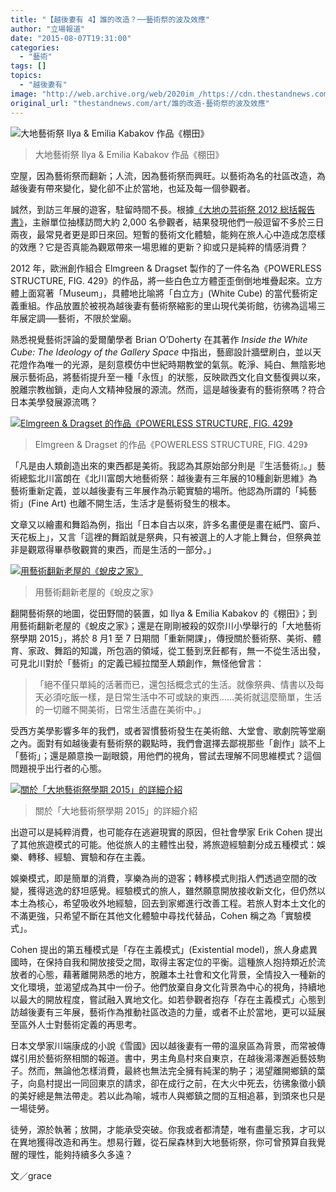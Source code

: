 ```yaml
---
title: "【越後妻有 4】誰的改造？──藝術祭的波及效應"
author: "立場報道"
date: "2015-08-07T19:31:00"
categories:
  - "藝術"
tags: []
topics:
  - "越後妻有"
image: "http://web.archive.org/web/2020im_/https://cdn.thestandnews.com/media/photos/cache/3_0mTfU_1200x0.png"
original_url: "thestandnews.com/art/誰的改造-藝術祭的波及效應"
---
```

![大地藝術祭 Ilya & Emilia Kabakov 作品《棚田》](http://web.archive.org/web/2020im_/https://cdn.thestandnews.com/media/photos/cache/3_0mTfU_1200x0.png)

> 大地藝術祭 Ilya & Emilia Kabakov 作品《棚田》

空屋，因為藝術祭而翻新；人流，因為藝術祭而興旺。以藝術為名的社區改造，為越後妻有帶來變化，變化卻不止於當地，也延及每一個參觀者。

誠然，到訪三年展的遊客，駐留時間不長。根據[《大地の芸術祭 2012 総括報告書》](http://web.archive.org/web/20210629041533/http://www.city.tokamachi.niigata.jp/page/000028293.pdf)，主辦單位抽樣訪問大約 2,000 名參觀者，結果發現他們一般逗留不多於三日兩夜，最常見者更是即日來回。短暫的藝術文化體驗，能夠在旅人心中造成怎麼樣的效應？它是否真能為觀眾帶來一場思維的更新？抑或只是純粹的情感消費？

2012 年，歐洲創作組合 Elmgreen & Dragset 製作的了一件名為《POWERLESS STRUCTURE, FIG. 429》的作品，將一些白色立方體歪歪倒倒地堆疊起來。立方體上面寫著「Museum」，具體地比喻將「白立方」(White Cube) 的當代藝術定義重組。作品放置於被視為越後妻有藝術祭縮影的里山現代美術館，彷彿為這場三年展定調──藝術，不限於堂廟。

熟悉視覺藝術評論的愛爾蘭學者 Brian O’Doherty 在其著作 _Inside the White Cube: The Ideology of the Gallery Space_ 中指出，藝廊設計牆壁刷白，並以天花燈作為唯一的光源，是刻意模仿中世紀時期教堂的氣氛。乾淨、純白、無陰影地展示藝術品，將藝術提升至一種「永恆」的狀態，反映歐西文化自文藝復興以來，脫離宗教枷鎖，走向人文精神發展的源流。然而，這是越後妻有的藝術祭嗎？符合日本美學發展源流嗎？

[![Elmgreen & Dragset 的作品《POWERLESS STRUCTURE, FIG. 429》](http://web.archive.org/web/2020im_/https://cdn.thestandnews.com/media/photos/cache/5_oo90O_1200x0.png)](http://web.archive.org/web/20210629041533/https://cdn.thestandnews.com/media/photos/cache/5_oo90O_1200x0.png)

> Elmgreen & Dragset 的作品《POWERLESS STRUCTURE, FIG. 429》

「凡是由人類創造出來的東西都是美術。我認為其原始部分則是『生活藝術』。」藝術總監北川富朗在《北川富朗大地藝術祭：越後妻有三年展的10種創新思維》為藝術重新定義，並以越後妻有三年展作為示範實驗的場所。他認為所謂的「純藝術」(Fine Art) 也離不開生活，生活才是藝術發生的根本。

文章又以繪畫和舞蹈為例，指出「日本自古以來，許多名畫便是畫在紙門、窗戶、天花板上」，又言「這裡的舞蹈就是祭典，只有被選上的人才能上舞台，但祭典並非是觀眾得畢恭敬觀賞的東西，而是生活的一部分。」

[![用藝術翻新老屋的《蛻皮之家》](http://web.archive.org/web/2020im_/https://cdn.thestandnews.com/media/photos/cache/2_NMtJn_1200x0.png)](http://web.archive.org/web/20210629041533/https://cdn.thestandnews.com/media/photos/cache/2_NMtJn_1200x0.png)

> 用藝術翻新老屋的《蛻皮之家》

翻開藝術祭的地圖，從田野間的裝置，如 Ilya & Emilia Kabakov 的《棚田》；到用藝術翻新老屋的《蛻皮之家》；還是在剛剛被殺的奴奈川小學舉行的「大地藝術祭學期 2015」，將於 8 月1 至 7 日期間「重新開課」，傳授關於藝術祭、美術、體育、家政、舞蹈的知識，所包涵的領域，從工藝到烹飪都有，無一不從生活出發，可見北川對於「藝術」的定義已經拉闊至人類創作，無怪他曾言：

> 「絕不僅只單純的活著而已，還包括概念式的生活。就像祭典、情書以及每天必須吃飯一樣，是日常生活中不可或缺的東西……美術就這麼簡單，生活的一切離不開美術，日常生活盡在美術中。」

受西方美學影響多年的我們，或者習慣藝術發生在美術館、大堂會、歌劇院等堂廟之內。面對有如越後妻有藝術祭的觀點時，我們會選擇去鄙視那些「創作」談不上「藝術」；還是願意換一副眼鏡，用他們的視角，嘗試去理解不同思維模式？這個問題視乎出行者的心態。

[![關於「大地藝術祭學期 2015」的詳細介紹](http://web.archive.org/web/2020im_/https://cdn.thestandnews.com/media/photos/cache/1_h0ne9_1200x0.png)](http://web.archive.org/web/20210629041533/https://cdn.thestandnews.com/media/photos/cache/1_h0ne9_1200x0.png)

> 關於「大地藝術祭學期 2015」的詳細介紹

出遊可以是純粹消費，也可能存在逃避現實的原因，但社會學家 Erik Cohen 提出了其他旅遊模式的可能。他從旅人的主體性出發，將旅遊經驗劃分成五種模式：娛樂、轉移、經驗、實驗和存在主義。

娛樂模式，即是簡單的消費，享樂為尚的遊客；轉移模式則指人們透過空間的改變，獲得逃逸的舒坦感覺。經驗模式的旅人，雖然願意開放接收新文化，但仍然以本土為核心，希望吸收外地經驗，回去到家鄉進行改善工程。若旅人對本土文化的不滿更強，只希望不斷在其他文化體驗中尋找代替品，Cohen 稱之為「實驗模式」。

Cohen 提出的第五種模式是「存在主義模式」(Existential model)，旅人身處異國時，在保持自我和開放接受之間，取得主客定位的平衡。這種旅人抱持類近於流放者的心態，藉著離開熟悉的地方，脫離本土社會和文化背景，全情投入一種新的文化環境，並渴望成為其中一份子。他們放棄自身文化背景為中心的視角，持續地以最大的開放程度，嘗試融入異地文化。如若參觀者抱存「存在主義模式」心態到訪越後妻有三年展，藝術作為推動社區改造的力量，或者不止於當地，更可以延展至區外人士對藝術定義的再思考。

日本文學家川端康成的小說《雪國》因以越後妻有一帶的溫泉區為背景，而常被傳媒引用於藝術祭相關的報道。書中，男主角島村來自東京，在越後湯澤邂逅藝妓駒子。然而，無論他怎樣消費，最終也無法完全擁有純潔的駒子；渴望離開鄉鎮的葉子，向島村提出一同回東京的請求，卻在成行之前，在大火中死去，彷彿象徵小鎮的美好總是無法帶走。若以此為喻，城市人與鄉鎮之間的互相追慕，到頭來也只是一場徒勞。

徒勞，源於執著；放開，才能承受突破。你我或者都清楚，唯有盡量忘我，才可以在異地獲得改造和再生。想易行難，從石屎森林到大地藝術祭，你可曾預算自我覺醒的理性，能夠持續多久多遠？

文／grace